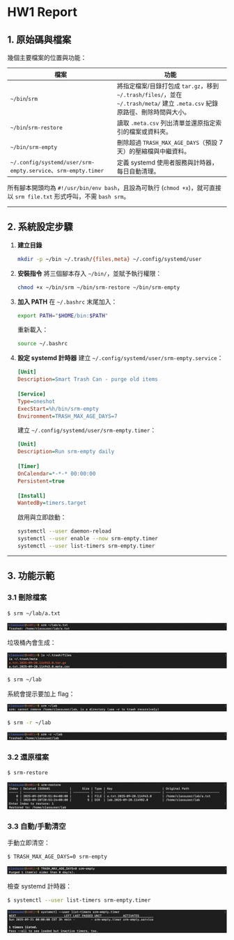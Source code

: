 # HW1 Report

## 1. 原始碼與檔案

幾個主要檔案的位置與功能：

| 檔案                                                              | 功能                                                                                                                                |
| ----------------------------------------------------------------- | ----------------------------------------------------------------------------------------------------------------------------------- |
| `~/bin`/`srm`                                                 | 將指定檔案/目錄打包成 `tar.gz`，移到 `~/.trash/files/`，並在 `~/.trash/meta/` 建立 `.meta.csv` 紀錄原路徑、刪除時間與大小。 |
| `~/bin`/`srm-restore`                                         | 讀取 `.meta.csv` 列出清單並還原指定索引的檔案或資料夾。                                                                           |
| `~/bin/srm-empty`                                               | 刪除超過 `TRASH_MAX_AGE_DAYS`（預設 7 天）的壓縮檔與中繼資料。                                                                    |
| `~/.config/systemd/user/srm-empty.service`、`srm-empty.timer` | 定義 systemd 使用者服務與計時器，每日自動清理。                                                                                     |

所有腳本開頭均為 `#!/usr/bin/env bash`，且設為可執行 (`chmod +x`)，就可直接以 `srm file.txt` 形式呼叫，不需 `bash srm`。

---

## 2. 系統設定步驟

1. **建立目錄**

   ```bash
   mkdir -p ~/bin ~/.trash/{files,meta} ~/.config/systemd/user
   ```
2. **安裝指令**
   將三個腳本存入 `~/bin/`，並賦予執行權限：

   ```bash
   chmod +x ~/bin/srm ~/bin/srm-restore ~/bin/srm-empty
   ```
3. **加入 PATH**
   在 `~/.bashrc` 末尾加入：

   ```bash
   export PATH="$HOME/bin:$PATH"
   ```

   重新載入：

   ```bash
   source ~/.bashrc
   ```
4. **設定 systemd 計時器**
   建立 `~/.config/systemd/user/srm-empty.service`：

   ```ini
   [Unit]
   Description=Smart Trash Can - purge old items

   [Service]
   Type=oneshot
   ExecStart=%h/bin/srm-empty
   Environment=TRASH_MAX_AGE_DAYS=7
   ```

   建立 `~/.config/systemd/user/srm-empty.timer`：

   ```ini
   [Unit]
   Description=Run srm-empty daily

   [Timer]
   OnCalendar=*-*-* 00:00:00
   Persistent=true

   [Install]
   WantedBy=timers.target
   ```

   啟用與立即啟動：

   ```bash
   systemctl --user daemon-reload
   systemctl --user enable --now srm-empty.timer
   systemctl --user list-timers srm-empty.timer
   ```

---

## 3. 功能示範

### 3.1 刪除檔案

```bash
$ srm ~/lab/a.txt
```

![My Picture](./images/1.png)

垃圾桶內會生成：

![My Picture](./images/2.png)

```bash
$ srm ~/lab
```

系統會提示要加上 flag：

![My Picture](./images/3.png)

```bash
$ srm -r ~/lab
```

![My Picture](./images/4.png)

### 3.2 還原檔案

```bash
$ srm-restore
```

![My Picture](./images/5.png)

### 3.3 自動/手動清空

手動立即清空：

```bash
$ TRASH_MAX_AGE_DAYS=0 srm-empty
```

![My Picture](./images/6.png)

檢查 systemd 計時器：

```bash
$ systemctl --user list-timers srm-empty.timer
```

![My Picture](./images/7.png)
